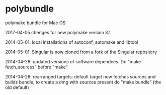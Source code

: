polybundle
==========

polymake bundle for Mac OS

2017-04-05 chenges for new polymake version 3.1

2014-05-01: local installations of autoconf, automake and libtool

2014-05-01: Singular is now cloned from a fork of the Singular repository

2014-04-28: updated versions of software dependces. Do "make fetch_sources" before "make"

2014-04-28: rearranged targets: default target now fetches sources and builds bundle, to create a dmg with sources present do "make bundle" (the old default)
